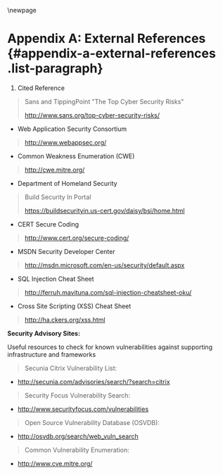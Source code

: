 \newpage
# Appendix A: External References {#appendix-a-external-references .list-paragraph}

1.  Cited Reference

> Sans and TippingPoint \"The Top Cyber Security Risks\"
>
> <http://www.sans.org/top-cyber-security-risks/>

-   Web Application Security Consortium

> <http://www.webappsec.org/>

-   Common Weakness Enumeration (CWE)

> <http://cwe.mitre.org/>

-   Department of Homeland Security

> Build Security In Portal
>
> <https://buildsecurityin.us-cert.gov/daisy/bsi/home.html>

-   CERT Secure Coding

> <http://www.cert.org/secure-coding/>

-   MSDN Security Developer Center

> <http://msdn.microsoft.com/en-us/security/default.aspx>

-   SQL Injection Cheat Sheet

> <http://ferruh.mavituna.com/sql-injection-cheatsheet-oku/>

-   Cross Site Scripting (XSS) Cheat Sheet

> <http://ha.ckers.org/xss.html>

**Security Advisory Sites:**

Useful resources to check for known vulnerabilities against supporting
infrastructure and frameworks

> Secunia Citrix Vulnerability List:

-   <http://secunia.com/advisories/search/?search=citrix>

> Security Focus Vulnerability Search:

-   <http://www.securityfocus.com/vulnerabilities>

> Open Source Vulnerability Database (OSVDB):

-   <http://osvdb.org/search/web_vuln_search>

> Common Vulnerability Enumeration:

-   <http://www.cve.mitre.org/>
